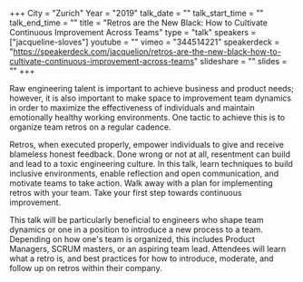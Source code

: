 +++
City = "Zurich"
Year = "2019"
talk_date = ""
talk_start_time = ""
talk_end_time = ""
title = "Retros are the New Black: How to Cultivate Continuous Improvement Across Teams"
type = "talk"
speakers = ["jacqueline-sloves"]
youtube = ""
vimeo = "344514221"
speakerdeck = "https://speakerdeck.com/jacquelion/retros-are-the-new-black-how-to-cultivate-continuous-improvement-across-teams"
slideshare = ""
slides = ""
+++

Raw engineering talent is important to achieve business and product needs; however, it is
also important to make space to improvement team dynamics in order to maximize the
effectiveness of individuals and maintain emotionally healthy working environments. One
tactic to achieve this is to organize team retros on a regular cadence.

Retros, when executed properly, empower individuals to give and receive blameless honest
feedback. Done wrong or not at all, resentment can build and lead to a toxic engineering
culture. In this talk, learn techniques to build inclusive environments, enable reflection
and open communication, and motivate teams to take action. Walk away with a plan for
implementing retros with your team. Take your first step towards continuous improvement.

This talk will be particularly beneficial to engineers who shape team dynamics or one in a
position to introduce a new process to a team. Depending on how one&#39;s team is organized,
this includes Product Managers, SCRUM masters, or an aspiring team lead. Attendees will
learn what a retro is, and best practices for how to introduce, moderate, and follow up on
retros within their company.
